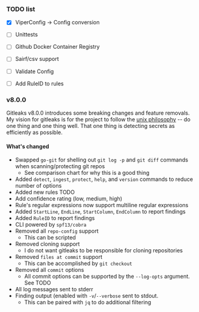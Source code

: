 ### TODO list
- [x] ViperConfig -> Config conversion
- [ ] Unittests
- [ ] Github Docker Container Registry 
- [ ] Sairf/csv support
- [ ] Validate Config
- [ ] Add RuleID to rules


### v8.0.0
Gitleaks v8.0.0 introduces some breaking changes and feature removals. My vision for gitleaks is for the project to
follow the [unix philosophy](https://en.wikipedia.org/wiki/Unix_philosophy) -- do one thing and one thing well. 
That one thing is detecting secrets as efficiently as possible.

#### What's changed
- Swapped `go-git` for shelling out `git log -p` and `git diff` commands when scanning/protecting git repos
    - See comparison chart for why this is a good thing
- Added `detect`, `ingest`, `protect`, `help`, and `version` commands to reduce number of options
- Added new rules TODO
- Add confidence rating (low, medium, high)
- Rule's regular expressions now support multiline regular expressions
- Added `StartLine`, `EndLine`, `StartColumn`, `EndColumn` to report findings
- Added `RuleID` to report findings
- CLI powered by `spf13/cobra`
- Removed all `repo-config` support
    - This can be scripted 
- Removed cloning support
    - I do not want gitleaks to be responsible for cloning repositories
- Removed `files at commit` support
    - This can be accomplished by `git checkout`
- Removed all `commit` options
    - All commit options can be supported by the `--log-opts` argument. See TODO
- All log messages sent to stderr
- Finding output (enabled with `-v`/`--verbose` sent to stdout.
    - This can be paired with `jq` to do additional filtering
